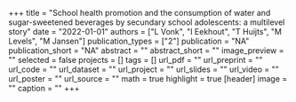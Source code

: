 +++
title = "School health promotion and the consumption of water and sugar-sweetened beverages by secundary school adolescents: a multilevel story"
date = "2022-01-01"
authors = ["L Vonk", "I Eekhout", "T Huijts", "M Levels", "M Jansen"]
publication_types = ["2"]
publication = "NA"
publication_short = "NA"
abstract = ""
abstract_short = ""
image_preview = ""
selected = false
projects = []
tags = []
url_pdf = ""
url_preprint = ""
url_code = ""
url_dataset = ""
url_project = ""
url_slides = ""
url_video = ""
url_poster = ""
url_source = ""
math = true
highlight = true
[header]
image = ""
caption = ""
+++

